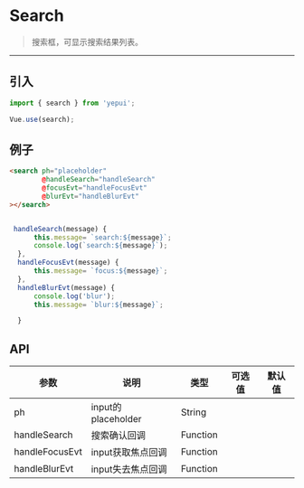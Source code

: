 # Search

> 搜索框，可显示搜索结果列表。

----------

## 引入

```javascript
import { search } from 'yepui';

Vue.use(search);
```

## 例子

```html
<search ph="placeholder"
        @handleSearch="handleSearch"
        @focusEvt="handleFocusEvt"
        @blurEvt="handleBlurEvt"
></search>
```

```js

 handleSearch(message) {
      this.message= `search:${message}`;
      console.log(`search:${message}`);
  },
  handleFocusEvt(message) {
      this.message= `focus:${message}`;
  },
  handleBlurEvt(message) {
      console.log('blur');
      this.message= `blur:${message}`;

  }

```


## API
| 参数 | 说明 | 类型 | 可选值 | 默认值 |
|------|-------|---------|-------|--------|
| ph | input的placeholder  | String | |   |
|handleSearch | 搜索确认回调 | Function | |  |
|handleFocusEvt | input获取焦点回调 | Function | |  |
|handleBlurEvt | input失去焦点回调 | Function | |  |

